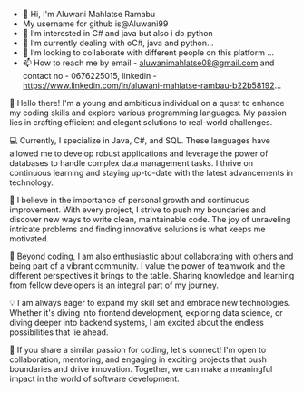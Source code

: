 - 👋 Hi, I'm Aluwani Mahlatse Ramabu
-  My username for github is@Aluwani99
- 👀 I’m interested in C# and java but also i do python
- 🌱 I’m currently dealing with oC#, java and python...
- 💞️ I’m looking to collaborate with different people on this platform ...
- 📫 How to reach me by email - aluwanimahlatse08@gmail.com and contact no - 0676225015, linkedin - https://www.linkedin.com/in/aluwani-mahlatse-rambau-b22b58192...

<!---
Aluwani99/Aluwani99 is a ✨ special ✨ repository because its `README.md` (this file) appears on your GitHub profile.
You can click the Preview link to take a look at your changes.
--->
👋 Hello there! I'm a young and ambitious individual on a quest to enhance my coding skills and explore various programming languages. My passion lies in crafting efficient and elegant solutions to real-world challenges.

💻 Currently, I specialize in Java, C#, and SQL. These languages have allowed me to develop robust applications and leverage the power of databases to handle complex data management tasks. I thrive on continuous learning and staying up-to-date with the latest advancements in technology.

🌱 I believe in the importance of personal growth and continuous improvement. With every project, I strive to push my boundaries and discover new ways to write clean, maintainable code. The joy of unraveling intricate problems and finding innovative solutions is what keeps me motivated.

🔭 Beyond coding, I am also enthusiastic about collaborating with others and being part of a vibrant community. I value the power of teamwork and the different perspectives it brings to the table. Sharing knowledge and learning from fellow developers is an integral part of my journey.

💡 I am always eager to expand my skill set and embrace new technologies. Whether it's diving into frontend development, exploring data science, or diving deeper into backend systems, I am excited about the endless possibilities that lie ahead.

🌟 If you share a similar passion for coding, let's connect! I'm open to collaboration, mentoring, and engaging in exciting projects that push boundaries and drive innovation. Together, we can make a meaningful impact in the world of software development.

